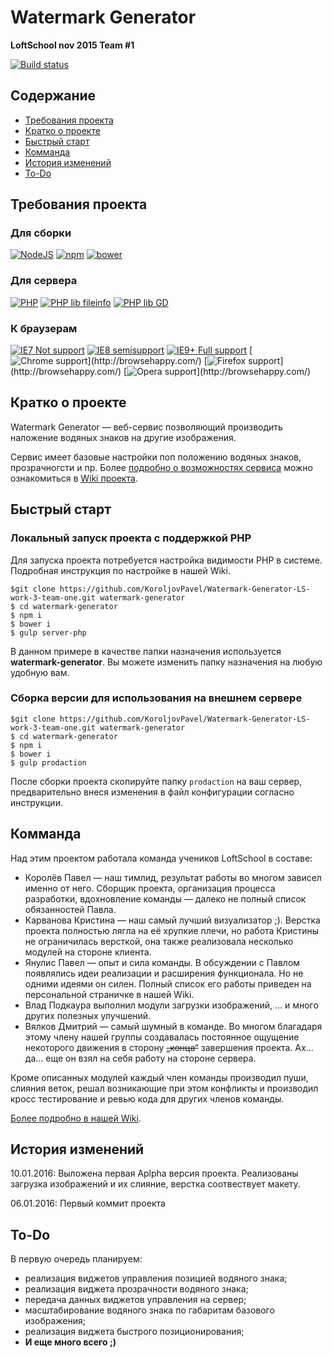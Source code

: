 # Watermark Generator

**LoftSchool nov 2015 Team #1**

[![Build status](https://img.shields.io/badge/Version-0.1%20--%20Alpha-yellow.svg)](https://github.com/KoroljovPavel/Watermark-Generator-LS-work-3-team-one)

## Содержание

* [Требования проекта](#Требования-проекта)
* [Кратко о проекте](#Кратко-о-проекте)
* [Быстрый старт](#Быстрый-старт)
* [Комманда](#Комманда)
* [История изменений](#История-изменений)
* [To-Do](#To-Do)

## Требования проекта

### Для сборки

[![NodeJS](https://img.shields.io/badge/Node.JS-4.2.0+-green.svg)](https://nodejs.org/en/) [![npm](https://img.shields.io/badge/npm-2.14.10+-green.svg)](https://nodejs.org/en/) [![bower](https://img.shields.io/badge/bower-1.7.0+-green.svg)](http://bower.io/)

### Для сервера

[![PHP](https://img.shields.io/badge/PHP-5.4.0+-green.svg)](http://www.php.net/) [![PHP lib fileinfo](https://img.shields.io/badge/lib_fileinfo-any-green.svg)](http://www.php.net/) [![PHP lib GD](https://img.shields.io/badge/lib_gd-2.0.2+-green.svg)](http://www.php.net/) 

### К браузерам

[![IE7 Not support](https://img.shields.io/badge/IE7-not_support-red.svg)](http://browsehappy.com/) [![IE8 semisupport](https://img.shields.io/badge/IE8-semisupport-yellow.svg)](http://browsehappy.com/) [![IE9+ Full support](https://img.shields.io/badge/IE9+-support-green.svg)](http://browsehappy.com/) [![Chrome support](https://img.shields.io/badge/Chrome_(last_3_version)+-support-green.svg)](http://browsehappy.com/) [![Firefox support](https://img.shields.io/badge/Firefox_(last_3_version)+-support-green.svg)](http://browsehappy.com/) [![Opera support](https://img.shields.io/badge/Opera_(last_3_version)+-support-green.svg)](http://browsehappy.com/) 

## Кратко о проекте

Watermark Generator — веб-сервис позволяющий производить наложение водяных знаков на другие изображения.

Сервис имеет базовые настройки поп положению водяных знаков, прозрачногсти и пр. Более [подробно о возможностях сервиса](https://github.com/KoroljovPavel/Watermark-Generator-LS-work-3-team-one/wiki/%D0%92%D0%BE%D0%B7%D0%BC%D0%BE%D0%B6%D0%BD%D0%BE%D1%81%D1%82%D0%B8-%D1%81%D0%B5%D1%80%D0%B2%D0%B8%D1%81%D0%B0-Watermark-Generator) можно ознакомиться в [Wiki проекта](https://github.com/KoroljovPavel/Watermark-Generator-LS-work-3-team-one/wiki/).

## Быстрый старт

### Локальный запуск проекта с поддержкой PHP

Для запуска проекта потребуется настройка видимости PHP в системе. Подробная инструкция по настройке в нашей Wiki.

```
$git clone https://github.com/KoroljovPavel/Watermark-Generator-LS-work-3-team-one.git watermark-generator
$ cd watermark-generator
$ npm i
$ bower i
$ gulp server-php

```

В данном примере в качестве папки назначения используется **watermark-generator**. Вы можете изменить папку назначения на любую удобную вам.

### Сборка версии для использования на внешнем сервере

```
$git clone https://github.com/KoroljovPavel/Watermark-Generator-LS-work-3-team-one.git watermark-generator
$ cd watermark-generator
$ npm i
$ bower i
$ gulp prodaction

```

После сборки проекта скопируйте папку `prodaction` на ваш сервер, предварительно внеся изменения в файл конфигурации согласно инструкции.

## Комманда

Над этим проектом работала команда учеников LoftSchool в составе:

* Королёв Павел — наш тимлид, результат работы во многом зависел именно от него. Сборщик проекта, организация процесса разработки, вдохновление команды — далеко не полный список обязанностей Павла.
* Карванова Кристина — наш самый лучший визуализатор ;). Верстка проекта полностью лягла на её хрупкие плечи, но работа Кристины не ограничилась версткой, она также реализовала несколько модулей на стороне клиента.
* Янулис Павел — опыт и сила команды. В обсуждении с Павлом появлялись идеи реализации и расширения функционала. Но не одними идеями он силен. Полный список его работы приведен на персональной страничке в нашей Wiki.
* Влад Подкаура выполнил модули загрузки изображений, ... и много других полезных улучшений. 
* Вялков Дмитрий — самый шумный в команде. Во многом благадаря этому члену нашей группы создавалась постоянное ощущение некоторого движения в сторону ~~„конца“~~ завершения проекта. Ах... да... еще он взял на себя работу на стороне сервера.

Кроме описанных модулей каждый член команды производил пуши, слияния веток, решал возникающие при этом конфликты и производил кросс тестирование и ревью кода для других членов команды.

[Более подробно в нашей Wiki](https://github.com/KoroljovPavel/Watermark-Generator-LS-work-3-team-one/wiki/%D0%9A%D0%BE%D0%BC%D0%B0%D0%BD%D0%B4%D0%B0-%D0%BF%D1%80%D0%BE%D0%B5%D0%BA%D1%82%D0%B0).

## История изменений

10.01.2016: Выложена первая Aplpha версия проекта. Реализованы загрузка изображений и их слияние, верстка соотвествует макету.

06.01.2016: Первый коммит проекта

## To-Do

В первую очередь планируем:

* реализация виджетов управления позицией водяного знака;
* реализация виджета прозрачности водяного знака;
* передача данных виджетов управления на сервер;
* масштабирование водяного знака по габаритам базового изображения;
* реализация виджета быстрого позиционирования;
* **И еще много всего ;)**
